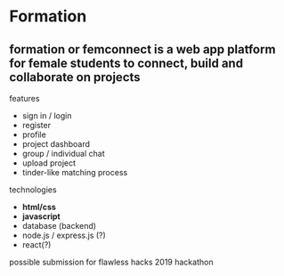 # Formation
formation or femconnect is a web app platform for female students to connect, build and collaborate on projects
--------
features
- sign in / login
- register
- profile
- project dashboard
- group / individual chat
- upload project
- tinder-like matching process



technologies
- **html/css**
- **javascript**
- database (backend)
- node.js / express.js (?)
- react(?)


possible submission for flawless hacks 2019 hackathon

